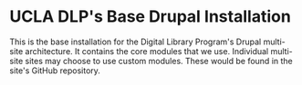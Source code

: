 # UCLA DLP's Base Drupal Installation

This is the base installation for the Digital Library Program's Drupal multi-site architecture.  It contains the core modules that we use.  Individual multi-site sites may choose to use custom modules.  These would be found in the site's GitHub repository.
